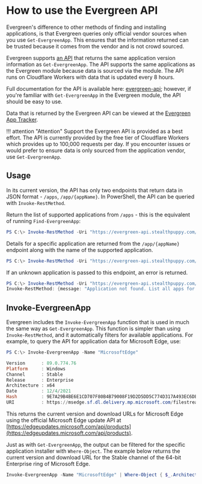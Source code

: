 # How to use the Evergreen API

Evergreen's difference to other methods of finding and installing applications, is that Evergreen queries only official vendor sources when you use `Get-EvergreenApp`. This ensures that the information returned can be trusted because it comes from the vendor and is not crowd sourced.

Evergreen supports [an API](https://evergreen-api.stealthpuppy.com/) that returns the same application version information as `Get-EvergreenApp`. The API supports the same applications as the Evergreen module because data is sourced via the module. The API runs on Cloudflare Workers with data that is updated every 8 hours.

Full documentation for the API is available here: [evergreen-api](https://app.swaggerhub.com/apis/stealthpuppy/evergreen-api/1.0.0); however, if you're familiar with `Get-EvergreenApp` in the Evergreen module, the API should be easy to use.

Data that is returned by the Evergreen API can be viewed at the [Evergreen App Tracker](https://stealthpuppy.com/apptracker/).

!!! attention "Attention"
    Support the Evergreen API is provided as a best effort. The API is currently provided by the free tier of Cloudflare Workers which provides up to 100,000 requests per day. If you encounter issues or would prefer to ensure data is only sourced from the application vendor, use `Get-EvergreenApp`.

## Usage

In its current version, the API has only two endpoints that return data in JSON format - `/apps`, `/app/{appName}`. In PowerShell, the API can be queried with `Invoke-RestMethod`.

Return the list of supported applications from `/apps` - this is the equivalent of running `Find-EvergreenApp`:

```powershell
PS C:\> Invoke-RestMethod -Uri "https://evergreen-api.stealthpuppy.com/apps"
```

Details for a specific application are returned from the `/app/{appName}` endpoint along with the name of the supported application.

```powershell
PS C:\> Invoke-RestMethod -Uri "https://evergreen-api.stealthpuppy.com/app/MicrosoftEdge"
```

If an unknown application is passed to this endpoint, an error is returned.

```powershell
PS C:\> Invoke-RestMethod -Uri "https://evergreen-api.stealthpuppy.com/app/UnsupportedApp"
Invoke-RestMethod: {message: "Application not found. List all apps for valid application names. Application names are case sensitive.}
```

## Invoke-EvergreenApp

Evergreen includes the `Invoke-EvergreenApp` function that is used in much the same way as `Get-EvergreenApp`. This function is simpler than using `Invoke-RestMethod`, and it automatically filters for available applications. For example, to query the API for application data for Microsoft Edge, use:

```powershell
PS C:\> Invoke-EvergreenApp -Name "MicrosoftEdge"

Version      : 89.0.774.76
Platform     : Windows
Channel      : Stable
Release      : Enterprise
Architecture : x64
Date         : 12/4/2021
Hash         : 9E7A29B4BE6E1CD707F80B4B79008F19D2D5DD5C774D317A493EC6DE5BE0B7D7
URI          : https://msedge.sf.dl.delivery.mp.microsoft.com/filestreamingservice/files/4d12f620-174c-4259-85e6-8a80ea45ff10/MicrosoftEdgeEnterpriseX64.msi
```

This returns the current version and download URLs for Microsoft Edge using the official Microsoft Edge update API at [https://edgeupdates.microsoft.com/api/products](https://edgeupdates.microsoft.com/api/products).

Just as with `Get-EvergreenApp`, the output can be filtered for the specific application installer with `Where-Object`. The example below returns the current version and download URL for the Stable channel of the 64-bit Enterprise ring of Microsoft Edge.

```powershell
Invoke-EvergreenApp -Name "MicrosoftEdge" | Where-Object { $_.Architecture -eq "x64" -and $_.Channel -eq "Stable" -and $_.Release -eq "Enterprise" }
```

